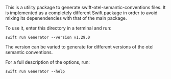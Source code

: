 This is a utility package to generate swift-otel-semantic-conventions files. It is implemented as a completely different Swift package in order to avoid mixing its depenendencies with that of the main package.

To use it, enter this directory in a terminal and run:

```
swift run Generator --version v1.29.0
```

The version can be varied to generate for different versions of the otel semantic conventions.

For a full description of the options, run:

```
swift run Generator --help
```
